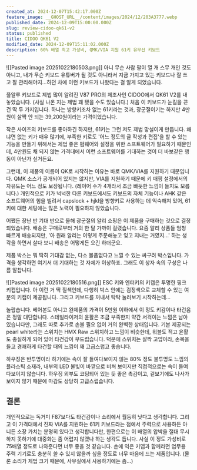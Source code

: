 ```yaml
---
created_at: 2024-12-07T15:42:17.000Z
feature_image: __GHOST_URL__/content/images/2024/12/203A3777.webp
published_date: 2024-12-09T15:00:00.000Z
slug: review-cidoo-qk61-v2
status: published
title: CIDOO QK61 V2
modified_date: 2024-12-09T15:11:02.000Z
description: 60% 배열 최고 가성비, QMK/VIA 지원 61키 유무선 키보드
---
```

![[Pasted image 20251022180503.png]] 아니 무슨 사람 팔이 열 개 스무 개인 것도 아니고, 내가 무슨 키보드 유튜버가 될 것도 아니라서 지금 가지고 있는 키보드나 잘 쓰고 잘 관리해야지...하던 차에 이런 키보드가 나왔다는 걸 알게 되었습니다.

풀알루 키보드로 제법 많이 알려진 V87 PRO의 제조사인 CIDOO에서 QK61 V2를 내놓았습니다. (사실 나온 지는 제법 꽤 됐을 수도 있습니다.) 처음 이 키보드가 눈길을 끈 건 딱 두 가지입니다. 하나는 방향키조차 없는 61키라는 것과, 광군절이기는 하지만 4만원이 살짝 안 되는 39,200원이라는 가격이었습니다.

작은 사이즈의 키보드를 좋아하긴 하지만, 61키는 그런 저도 제법 망설이게 만듭니다. 왜냐면 없는 키가 매우 많기에, 부족한 키로도 '어느 정도의 글 작성과 편집'을 할 수 있는 기능을 만들기 위해서는 제법 좋은 펌웨어와 설정을 위한 소프트웨어가 필요하기 때문인데, 4만원도 채 되지 않는 가격대에서 이런 소프트웨어를 기대하는 것이 더 바보같은 행동이 아닌가 싶거든요.

그런데, 이 제품의 이름이 QK로 시작하는 이유는 바로 QMK/VIA를 지원하기 때문입니다. QMK 소스가 공개되어 있지는 않지만, VIA를 지원하기 때문에 키 매핑 설정에서의 자유도는 어느 정도 보장됩니다. (레이어 수가 4개라서 조금 빠듯한 느낌이 들지도 모릅니다.) 개인적으로 키가 넉넉한 다른 키보드에서도 키보드의 자체 기능이나 AHK 같은 소프트웨어의 힘을 빌려서 capslock + hjkl을 방향키로 사용하는 데 익숙해져 있어, 61키에 대한 세팅에는 많은 노력이 필요하지 않았습니다.

어쨌든 장난 반 기대 반으로 올해 광군절의 알리 쇼핑은 이 제품을 구매하는 것으로 결정되었습니다. 배송은 구매로부터 거의 한 달 가까이 걸렸습니다. 요즘 알리 상품들 엄청 빠르게 배송되지만, '아 원래 알리는 이렇게 주문해놓고 잊고 지내는 거였지...' 하는 생각을 하면서 살다 보니 배송은 어떻게든 오긴 하더군요.

제품 박스는 뭐 딱히 기대감 없는, 다소 볼품없다고 느낄 수 있는 싸구려 박스입니다. 가격을 생각하면 여기서 더 기대하는 것 자체가 이상하죠. 그래도 이 상자 속의 구성은 나름 알찹니다.

![[Pasted image 20251022180516.png]] ESC 키와 엔터키의 키캡은 투명한 핑크 키캡입니다. 아 이런 거 딱 질색인데, 다행히 박스 안에는 검정색으로 교체할 수 있는 여분의 키캡이 제공됩니다. 그리고 키보드를 꺼내서 탁탁 눌러보기 시작하는데...

놀랍습니다. 베어본도 아니고 완제품의 가격이 5만원 이하에서 이 정도 키감이나 타건음은 정말 대단합니다. 스테빌라이저의 윤활은 조금 부족한지 약간 서걱이는 느낌은 남아 있습니다만, 그래도 따로 추가로 손볼 필요 없이 거의 완벽한 상태입니다. 기본 제공되는 pearl white라는 스위치는 HMX Raw 스위치하고 느낌이 비슷한데, 워블도 적고 윤활도 충실하게 되어 있어 타건감이 부드럽습니다. 덕분에 스위치는 살짝 고압이라, 손목을 들고 경쾌하게 타건할 때의 느낌이 꽤 고급스럽고 좋습니다.

하우징은 반투명이라 하기에는 속이 잘 들여다보이지 않는 80% 정도 불투명도 느낌의 플라스틱 소재라, 내부의 LED 불빛이 바깥으로 비쳐 보이지만 직접적으로는 속이 들여다보이지 않습니다. 하우징 외부도 코팅되어 있는 듯 좋은 촉감이고, 겉보기에도 나사가 보이지 않기 때문에 마감도 상당히 고급스럽습니다.

## 결론

개인적으로는 독거미 F87보다도 타건감이나 소리에서 월등히 낫다고 생각합니다. 그리고 이 가격대에서 진짜 VIA를 지원하는 61키 키보드라는 점에서 주력으로 사용하든 아니든 소장 가치는 분명히 있다고 생각합니다만, 한편으로는 이 배열의 압박을 절대 무시하지 못하기에 대중화는 좀 어렵지 않겠나 하는 생각도 듭니다. 사실 이 정도 가성비로 75배열 정도로 나와준다면 너무 좋을 것 같습니다. 손에 익은 키맵과 함께라면 업무용 주력 기기로도 충분히 쓸 수 있지 않을까 싶을 정도로 너무 마음에 드는 제품입니다. (물론 소리가 제법 크기 때문에, 사무실에서 사용하기에는 좀...)